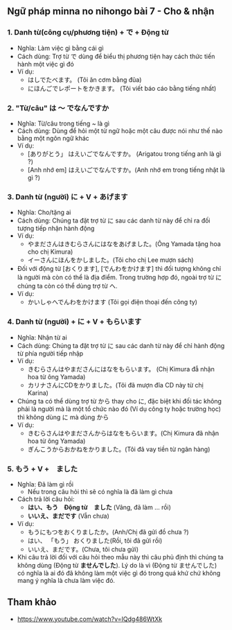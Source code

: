 ## Ngữ pháp minna no nihongo bài 7 - Cho & nhận

### 1. Danh từ(công cụ/phương tiện) + で + Động từ
* Nghĩa: Làm việc gì bằng cái gì
* Cách dùng: Trợ từ で dùng để biểu thị phương tiện hay cách thức tiến hành một việc gì đó
* Ví dụ:
    * はしでたべます。 (Tôi ăn cơm bằng đũa)
    * にほんごでレポートをかきます。 (Tôi viết báo cáo bằng tiếng nhất)

### 2. "Từ/câu" は ～ でなんですか
* Nghĩa: Từ/câu trong tiếng ~ là gì
* Cách dùng: Dùng để hỏi một từ ngữ hoặc một câu được nói như thế nào bằng một ngôn ngữ khác
* Ví dụ:
    * [ありがとう」 はえいごでなんですか。 (Arigatou trong tiếng anh là gì ?)
    * [Anh nhớ em]  はえいごでなんですか。(Anh nhớ em trong tiếng nhật là gì ?)

### 3. Danh từ (người) に + V + あげます
* Nghĩa: Cho/tặng ai
* Cách dùng: Chúng ta đặt trợ từ に sau các danh từ này để chỉ ra đối tượng tiếp nhận hành động
* Ví dụ:
    * やまださんはきむらさんにはなをあげました。(Ông Yamada tặng hoa cho chị Kimura)
    * イーさんにほんをかしました。(Tôi cho chị Lee mượn sách)
* Đối với động từ  [おくります], [でんわをかけます] thì đối tượng không chỉ là người mà còn có thể là địa điểm. Trong trường hợp đó, ngoài trợ từ に chúng ta còn có thể dùng trợ từ へ.
* Ví dụ:
    * かいしゃへでんわをかけます (Tôi gọi điện thoại đến công ty)

### 4. Danh từ (người) +  に + V + もらいます
* Nghĩa: Nhận từ ai
* Cách dùng: Chúng ta đặt trợ từ に sau các danh từ này để chỉ hành động từ phía người tiếp nhập
* Ví dụ:
    * きむらさんはやまださんにはなをもらいます。  (Chị Kimura đẫ nhận hoa từ ông Yamada)
    * カリナさんにCDをかりました。(Tôi đã mượn đĩa CD này từ chị Karina)
* Chúng ta có thể dùng trợ từ から thay cho に, đặc biệt khi đối tác không phải là người mà là một tổ chức nào đó (Ví dụ công ty hoặc trường học) thì không dùng に mà dùng から
*  Ví dụ:
    * きむらさんはやまださんからはなをもらいます。(Chị Kimura đã nhận hoa từ ông Yamada)
    * ぎんこうからおかねをかりました。(Tôi đã vay tiền từ ngân hàng)

### 5. もう + V +　ました
* Nghĩa: Đã làm gì rồi
    * Nếu trong câu hỏi thì sẽ có nghĩa là đã làm gì chưa
* Cách trả lời câu hỏi:
    * **はい、もう　Động từ　ました** (Vâng, đã làm ... rồi)
    * **いいえ、まだです** (Vẫn chưa)
* Ví dụ:
    * もうにもつをおくりましたか。(Anh/Chị đã gửi đồ chưa ?)
    * はい、 「もう」 おくりました(Rồi, tôi đã gửi rồi)
    * いいえ、まだです。(Chưa, tôi chưa gửi)
* Khi câu trả lời đối với câu hỏi theo mẫu này thì câu phủ định thì chúng ta không dùng (Động từ **ませんでした**). Lý do là vì (Động từ ませんでした) có nghĩa là ai đó đã không làm một việc gì đó trong quá khứ chứ không mang ý nghĩa là chưa làm việc đó.

## Tham khảo
* https://www.youtube.com/watch?v=IQdg486WtXk